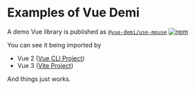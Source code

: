 # Examples of Vue Demi

A demo Vue library is published as [`@vue-demi/use-mouse`](https://github.com/antfu/vue-demi/blob/master/examples/%40vue-demi/use-mouse/src/index.ts) [![npm](https://img.shields.io/npm/v/@vue-demi/use-mouse)](https://www.npmjs.com/package/@vue-demi/use-mouse)

You can see it being imported by 

- Vue 2 ([Vue CLI Project](./demo-vue-2-cli))
- Vue 3 ([Vite Project](./demo-vue-3-vite))

And things just works.